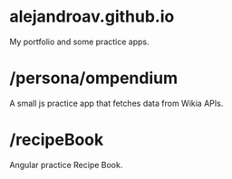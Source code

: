 # alejandroav.github.io
My portfolio and some practice apps.

# /persona/ompendium
A small js practice app that fetches data from Wikia APIs.

# /recipeBook
Angular practice Recipe Book.
